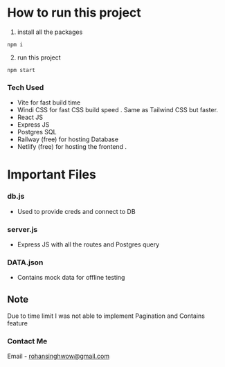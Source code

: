 # How to run this project

1. install all the packages

```
npm i
```

2. run this project

```
npm start
```

### Tech Used

- Vite for fast build time
- Windi CSS for fast CSS build speed . Same as Tailwind CSS but faster.
- React JS
- Express JS
- Postgres SQL
- Railway (free) for hosting Database
- Netlify (free) for hosting the frontend .

# Important Files

### db.js

- Used to provide creds and connect to DB

### server.js

- Express JS with all the routes and Postgres query

### DATA.json

- Contains mock data for offline testing

## Note

Due to time limit I was not able to implement Pagination and Contains feature

### Contact Me

Email - rohansinghwow@gmail.com
